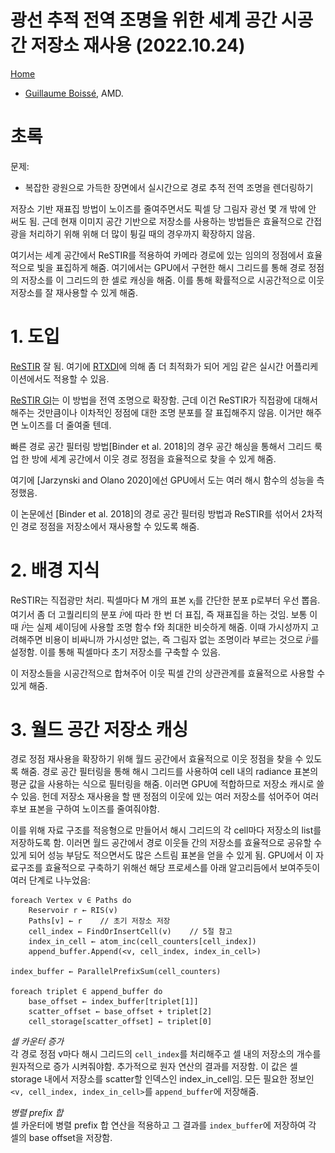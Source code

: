 # 광선 추적 전역 조명을 위한 세계 공간 시공간 저장소 재사용 (2022.10.24)
[Home](/README.md)

* [Guillaume Boissé](https://github.com/gboisse), AMD.

# 초록

문제:
* 복잡한 광원으로 가득한 장면에서 실시간으로 경로 추적 전역 조명을 렌더링하기

저장소 기반 재표집 방법이 노이즈를 줄여주면서도 픽셀 당 그림자 광선 몇 개 밖에 안 써도 됨. 근데 현재 이미지 공간 기반으로 저장소를 사용하는 방법들은 효율적으로 간접광을 처리하기 위해 위해 더 많이 튕길 때의 경우까지 확장하지 않음.

여기서는 세계 공간에서 ReSTIR를 적용하여 카메라 경로에 있는 임의의 정점에서 효율적으로 빛을 표집하게 해줌. 여기에서는 GPU에서 구현한 해시 그리드를 통해 경로 정점의 저장소를 이 그리드의 한 셀로 캐싱을 해줌. 이를 통해 확률적으로 시공간적으로 이웃 저장소를 잘 재사용할 수 있게 해줌.

# 1. 도입

[ReSTIR](/Notes/2022/10/Korean/SpatiotemporalReservoirResamplingForRealTimeRayTracingWithDynamicDirectLighting.md) 잘 됨. 여기에 [RTXDI](/Notes/2022/10/Korean/RearchitecturingSpatiotemporalResamplingForProduction.md)에 의해 좀 더 최적화가 되어 게임 같은 실시간 어플리케이션에서도 적용할 수 있음.

[ReSTIR GI](/Notes/2022/10/Korean/ReStirGiPathResamplingForRealTimePathTracingRevisited.md)는 이 방법을 전역 조명으로 확장함. 근데 이건 ReSTIR가 직접광에 대해서 해주는 것만큼이나 이차적인 정점에 대한 조명 분포를 잘 표집해주지 않음. 이거만 해주면 노이즈를 더 줄여줄 텐데.

빠른 경로 공간 필터링 방법[Binder et al. 2018]의 경우 공간 해싱을 통해서 그리드 룩업 한 방에 세계 공간에서 이웃 경로 정점을 효율적으로 찾을 수 있게 해줌.

여기에 [Jarzynski and Olano 2020]에선 GPU에서 도는 여러 해시 함수의 성능을 측정했음.

이 논문에선 [Binder et al. 2018]의 경로 공간 필터링 방법과 ReSTIR를 섞어서 2차적인 경로 정점을 저장소에서 재사용할 수 있도록 해줌.

# 2. 배경 지식

ReSTIR는 직접광만 처리. 픽셀마다 M 개의 표본 x<sub>i</sub>를 간단한 분포 p로부터 우선 뽑음. 여기서 좀 더 고퀄리티의 분포 ![TargetPdf](/Images/ReStirGi/TargetPdf.png)에 따라 한 번 더 표집, 즉 재표집을 하는 것임. 보통 이때 ![TargetPdf](/Images/ReStirGi/TargetPdf.png)는 실제 셰이딩에 사용할 조명 함수 f와 최대한 비슷하게 해줌. 이때 가시성까지 고려해주면 비용이 비싸니까 가시성만 없는, 즉 그림자 없는 조명이라 부르는 것으로 ![TargetPdf](/Images/ReStirGi/TargetPdf.png)를 설정함. 이를 통해 픽셀마다 초기 저장소를 구축할 수 있음.

이 저장소들을 시공간적으로 합쳐주어 이웃 픽셀 간의 상관관계를 효율적으로 사용할 수 있게 해줌.

# 3. 월드 공간 저장소 캐싱

경로 정점 재사용을 확장하기 위해 월드 공간에서 효율적으로 이웃 정점을 찾을 수 있도록 해줌. 경로 공간 필터링을 통해 해시 그리드를 사용하여 cell 내의 radiance 표본의 평균 값을 사용하는 식으로 필터링을 해줌. 이러면 GPU에 적합하므로 저장소 캐시로 쓸 수 있음. 헌데 저장소 재사용을 할 땐 정점의 이웃에 있는 여러 저장소를 섞어주어 여러 후보 표본을 구하여 노이즈를 줄여줘야함.

이를 위해 자료 구조를 적응형으로 만들어서 해시 그리드의 각 cell마다 저장소의 list를 저장하도록 함. 이러면 월드 공간에서 경로 이웃들 간의 저장소를 효율적으로 공유할 수 있게 되어 성능 부담도 적으면서도 많은 스트림 표본을 얻을 수 있게 됨. GPU에서 이 자료구조를 효율적으로 구축하기 위해선 해당 프로세스를 아래 알고리듬에서 보여주듯이 여러 단계로 나누었음:

```
foreach Vertex v ∈ Paths do
    Reservoir r ← RIS(v)
    Paths[v] ← r    // 초기 저장소 저장
    cell_index ← FindOrInsertCell(v)    // 5절 참고
    index_in_cell ← atom_inc(cell_counters[cell_index])
    append_buffer.Append(<v, cell_index, index_in_cell>)

index_buffer ← ParallelPrefixSum(cell_counters)

foreach triplet ∈ append_buffer do
    base_offset ← index_buffer[triplet[1]]
    scatter_offset ← base_offset + triplet[2]
    cell_storage[scatter_offset] ← triplet[0]
```

*셀 카운터 증가*<br>
각 경로 정점 v마다 해시 그리드의 `cell_index`를 처리해주고 셀 내의 저장소의 개수를 원자적으로 증가 시켜줘야함. 추가적으로 원자 연산의 결과를 저장함. 이 값은 셀 storage 내에서 저장소를 scatter할 인덱스인 index_in_cell임. 모든 필요한 정보인 `<v, cell_index, index_in_cell>`를 `append_buffer`에 저장해줌.

*병렬 prefix 합*<br>
셀 카운터에 병렬 prefix 합 연산을 적용하고 그 결과를 `index_buffer`에 저장하여 각 셀의 base offset을 저장함.